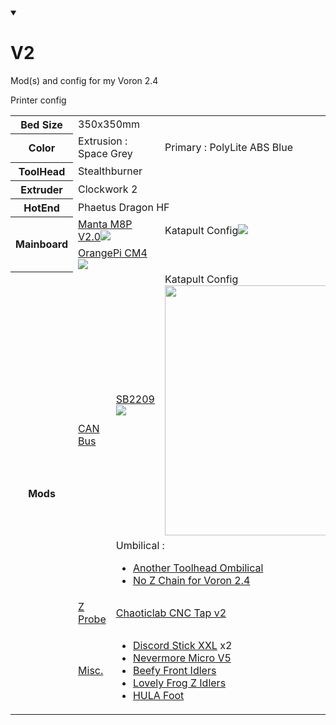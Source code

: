 <details open><summary><h1>V2</h1></summary>
Mod(s) and config for my Voron 2.4

Printer config
<table>
	<tr>
		<th>Bed Size</th>
		<td colspan=4>350x350mm</td>
	</tr>
	<tr>
		<th>Color</th>
		<td colspan=2>Extrusion : <br>Space Grey</td>
		<td>Primary : PolyLite ABS Blue</td>
		<td>Accent : PolyLite ABS Green</td>
	</tr>
	<tr>
		<th>ToolHead</th>
		<td colspan=4>Stealthburner</td>
	</tr>
	<tr>
		<th>Extruder</th>
		<td colspan=4>Clockwork 2</td>
	</tr>
	<tr>
		<th>HotEnd</th>
		<td colspan=4>Phaetus Dragon HF</td>
	</tr>
	<tr>
		<th rowspan=2>Mainboard</th>
		<td colspan=2><a target=_blank href="https://canbus.esoterical.online/mainboard_flashing/common_hardware/BigTreeTech%20Manta%20M8P%20v2.0/README.html">Manta M8P V2.0<img src="https://biqu.equipment/cdn/shop/products/MantaM8PV2_4_610x610_crop_center.jpg?v=1716048899"></a></td>
		<td>Katapult Config<img src="https://github.com/Esoterical/voron_canbus/assets/124253477/07794a65-0458-4f2a-9eab-35a356eb37ef"></td>
		<td>Klipper Config<img src="https://github.com/Esoterical/voron_canbus/assets/124253477/eddbf66e-e417-4e9a-b31d-4df7a1e4e8c4"></td>
	</tr>
	<tr>
		<td colspan=2><a target=_blank href="https://www.orangepi.org/orangepiwiki/index.php/Orange_Pi_CM4">OrangePi CM4<img src="https://encrypted-tbn0.gstatic.com/images?q=tbn:ANd9GcSpA3Ky10HRQHvYrpElCdr-Q0hpmdxyOdRHzg&s"></a></td>
		<td></td>
		<td></td>
	</tr>
	<tr>
		<th rowspan=4>Mods</th>
		<td rowspan=2><u>CAN Bus</td>
		<td><a target=_blank href="https://github.com/bigtreetech/EBB/tree/master/EBB%20SB2209%20CAN%20(RP2040)">SB2209<img src="https://biqu.equipment/cdn/shop/files/1_ffa6dd74-442c-4253-9e35-435d2ccd9941_610x610_crop_center.jpg?v=1716050994"/></a></td>
		<td>Katapult Config<a href="https://canbus.esoterical.online/toolhead_flashing/common_hardware/BigTreeTech%20SB2209%20(RP2040)/README.html"><img src="https://github.com/Esoterical/voron_canbus/assets/124253477/3b1a7a33-48ce-4136-8a0f-0aad49d65f76" style="width:400px;"/></a></td>
		<td>Klipper Config<a href="https://canbus.esoterical.online/toolhead_flashing/common_hardware/BigTreeTech%20SB2209%20(RP2040)/README.html"><img src="https://github.com/Esoterical/voron_canbus/assets/124253477/aac98e3a-472f-4934-9000-13de6e66849e" style="width:400px;"/></a></td>
	</tr>
	<tr>
	<td colspan=2>Umbilical :
		<ul id="betterUmbilicalList">
		<li><a target=_blan href="https://github.com/fbeauKmi/V2.3934/tree/main/mods/another_toolhead_umbilical">Another Toolhead Ombilical</a></li>
		<li><a target=_blan href="https://www.printables.com/model/712328-no-z-chain-for-voron-24">No Z Chain for Voron 2.4</a></li>
	</td>
	<td colspan=2><img src=""/>
	</tr>
	<tr>
		<td><u>Z Probe</u></td>
		<td colspan=4><a target=_blank href="https://github.com/VoronDesign/Voron-Tap">Chaoticlab CNC Tap v2</a></td>
	</tr>
	<tr>
		<td><u>Misc.</u></td>
		<td colspan=4><ul id="miscMods">
			<li><a target=_blank href="https://github.com/VoronDesign/Voron-Hardware/tree/master/Daylight">Discord Stick XXL</a> x2
			<li><a target=_blank href="https://github.com/nevermore3d/Nevermore_Micro">Nevermore Micro V5</a>
			<li><a target=_blank href="https://github.com/clee/VoronBFI">Beefy Front Idlers</a>
			<li><a target=_blank href="https://github.com/falcon14141/Voron_Mods/tree/master/Lovely%20Frog%20Z%20Idler">Lovely Frog Z Idlers</a>
			<li><a target=_blank href="https://github.com/thrutheframe/HULA_Voron">HULA Foot</a>
		</ul></td>
	</tr>
</table>
 </details>
